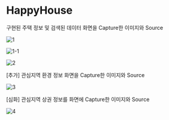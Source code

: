 # HappyHouse

구현된 주택 정보 및 검색된 데이터 화면을 Capture한 이미지와 Source

![1](/uploads/c45423f7720584ec7ce1e52dc62ea2f8/1.JPG)

![1-1](/uploads/1697bb409fceb7e3c49eb97e93410d44/1-1.JPG)

![2](/uploads/4a2471aa53be7adad863b2ea41fcc524/2.JPG)

[추가] 관심지역 환경 정보 화면을 Capture한 이미지와 Source

![3](/uploads/429f4662789620181cae9d7b689cc8ef/3.JPG)

[심화] 관심지역 상권 정보를 화면에 Capture한 이미지와 Source

![4](/uploads/7326c3b550f8592c80d8ecc4c712b668/4.JPG)